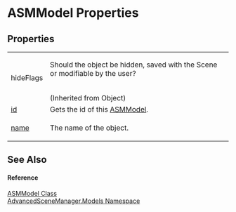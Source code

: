# ASMModel Properties




## Properties
<table>
<tr>
<td>hideFlags</td>
<td><p>Should the object be hidden, saved with the Scene or modifiable by the user?</p><br />(Inherited from Object)</td></tr>
<tr>
<td><a href="P_AdvancedSceneManager_Models_ASMModel_id.md">id</a></td>
<td>Gets the id of this <a href="T_AdvancedSceneManager_Models_ASMModel.md">ASMModel</a>.</td></tr>
<tr>
<td><a href="P_AdvancedSceneManager_Models_ASMModel_name.md">name</a></td>
<td><p>The name of the object.</p></td></tr>
</table>

## See Also


#### Reference
<a href="T_AdvancedSceneManager_Models_ASMModel.md">ASMModel Class</a>  
<a href="N_AdvancedSceneManager_Models.md">AdvancedSceneManager.Models Namespace</a>  

